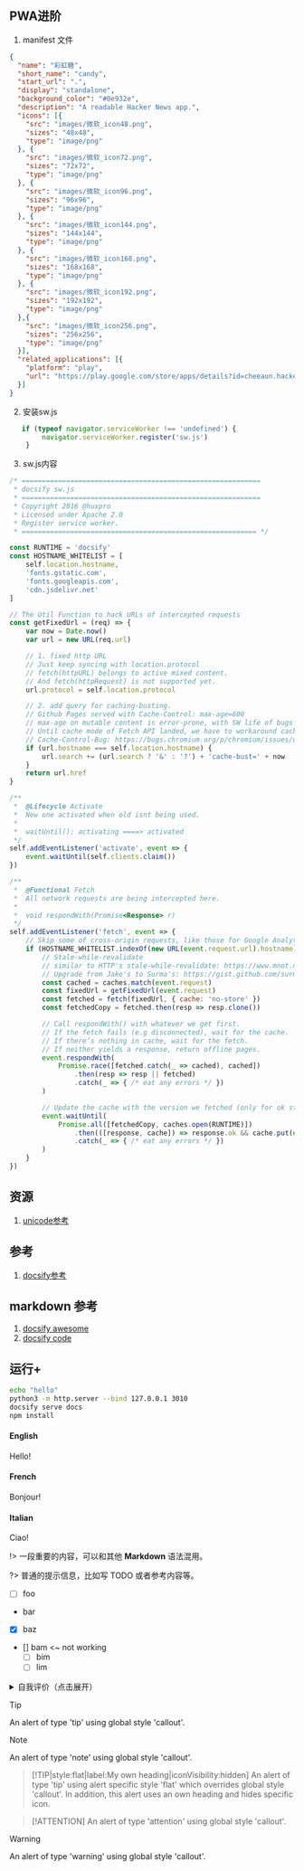 ## PWA进阶
1. manifest 文件
```json
{
  "name": "彩虹糖",
  "short_name": "candy",
  "start_url": ".",
  "display": "standalone",
  "background_color": "#0e932e",
  "description": "A readable Hacker News app.",
  "icons": [{
    "src": "images/微软_icon48.png",
    "sizes": "48x48",
    "type": "image/png"
  }, {
    "src": "images/微软_icon72.png",
    "sizes": "72x72",
    "type": "image/png"
  }, {
    "src": "images/微软_icon96.png",
    "sizes": "96x96",
    "type": "image/png"
  }, {
    "src": "images/微软_icon144.png",
    "sizes": "144x144",
    "type": "image/png"
  }, {
    "src": "images/微软_icon168.png",
    "sizes": "168x168",
    "type": "image/png"
  }, {
    "src": "images/微软_icon192.png",
    "sizes": "192x192",
    "type": "image/png"
  },{
    "src": "images/微软_icon256.png",
    "sizes": "256x256",
    "type": "image/png"
  }],
  "related_applications": [{
    "platform": "play",
    "url": "https://play.google.com/store/apps/details?id=cheeaun.hackerweb"
  }]
}

```
2. 安装sw.js
```javascript
   if (typeof navigator.serviceWorker !== 'undefined') {
        navigator.serviceWorker.register('sw.js')
    }
```
3. sw.js内容
```javascript
/* ===========================================================
 * docsify sw.js
 * ===========================================================
 * Copyright 2016 @huxpro
 * Licensed under Apache 2.0
 * Register service worker.
 * ========================================================== */

const RUNTIME = 'docsify'
const HOSTNAME_WHITELIST = [
    self.location.hostname,
    'fonts.gstatic.com',
    'fonts.googleapis.com',
    'cdn.jsdelivr.net'
]

// The Util Function to hack URLs of intercepted requests
const getFixedUrl = (req) => {
    var now = Date.now()
    var url = new URL(req.url)

    // 1. fixed http URL
    // Just keep syncing with location.protocol
    // fetch(httpURL) belongs to active mixed content.
    // And fetch(httpRequest) is not supported yet.
    url.protocol = self.location.protocol

    // 2. add query for caching-busting.
    // Github Pages served with Cache-Control: max-age=600
    // max-age on mutable content is error-prone, with SW life of bugs can even extend.
    // Until cache mode of Fetch API landed, we have to workaround cache-busting with query string.
    // Cache-Control-Bug: https://bugs.chromium.org/p/chromium/issues/detail?id=453190
    if (url.hostname === self.location.hostname) {
        url.search += (url.search ? '&' : '?') + 'cache-bust=' + now
    }
    return url.href
}

/**
 *  @Lifecycle Activate
 *  New one activated when old isnt being used.
 *
 *  waitUntil(): activating ====> activated
 */
self.addEventListener('activate', event => {
    event.waitUntil(self.clients.claim())
})

/**
 *  @Functional Fetch
 *  All network requests are being intercepted here.
 *
 *  void respondWith(Promise<Response> r)
 */
self.addEventListener('fetch', event => {
    // Skip some of cross-origin requests, like those for Google Analytics.
    if (HOSTNAME_WHITELIST.indexOf(new URL(event.request.url).hostname) > -1) {
        // Stale-while-revalidate
        // similar to HTTP's stale-while-revalidate: https://www.mnot.net/blog/2007/12/12/stale
        // Upgrade from Jake's to Surma's: https://gist.github.com/surma/eb441223daaedf880801ad80006389f1
        const cached = caches.match(event.request)
        const fixedUrl = getFixedUrl(event.request)
        const fetched = fetch(fixedUrl, { cache: 'no-store' })
        const fetchedCopy = fetched.then(resp => resp.clone())

        // Call respondWith() with whatever we get first.
        // If the fetch fails (e.g disconnected), wait for the cache.
        // If there’s nothing in cache, wait for the fetch.
        // If neither yields a response, return offline pages.
        event.respondWith(
            Promise.race([fetched.catch(_ => cached), cached])
                .then(resp => resp || fetched)
                .catch(_ => { /* eat any errors */ })
        )

        // Update the cache with the version we fetched (only for ok status)
        event.waitUntil(
            Promise.all([fetchedCopy, caches.open(RUNTIME)])
                .then(([response, cache]) => response.ok && cache.put(event.request, response))
                .catch(_ => { /* eat any errors */ })
        )
    }
})

```

## 资源
1. [unicode参考](https://unicode-table.com/cn/emoji/)

## 参考
1. [docsify参考](https://docsify.js.org/#/zh-cn/markdown)

## markdown 参考
1. [docsify awesome](https://docsify.js.org/#/zh-cn/awesome)
2. [docsify code](https://github.com/docsifyjs/docsify/blob/develop/index.html)


## 运行+
```bash
echo "hello"
python3 -m http.server --bind 127.0.0.1 3010
docsify serve docs
npm install 
```

<button-counter></button-counter>
<!-- tabs:start -->

#### **English**

Hello!

#### **French**

Bonjour!

#### **Italian**

Ciao!

<!-- tabs:end -->


!> 一段重要的内容，可以和其他 **Markdown** 语法混用。

?> 普通的提示信息，比如写 TODO 或者参考内容等。

- [ ] foo
- bar
- [x] baz
- [] bam <~ not working
  - [ ] bim
  - [ ] lim

<details>
<summary>自我评价（点击展开）</summary>

- Abc
- Abc

</details>

> [!TIP]
> An alert of type 'tip' using global style 'callout'.



> [!NOTE]
> An alert of type 'note' using global style 'callout'.

> [!TIP|style:flat|label:My own heading|iconVisibility:hidden]
> An alert of type 'tip' using alert specific style 'flat' which overrides global style 'callout'.
> In addition, this alert uses an own heading and hides specific icon.


> [!ATTENTION]
> An alert of type 'attention' using global style 'callout'.


> [!WARNING]
> An alert of type 'warning' using global style 'callout'.

